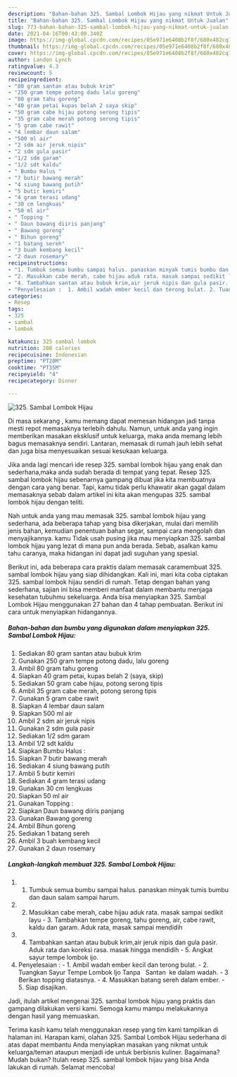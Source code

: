```yaml
---
description: "Bahan-bahan 325. Sambal Lombok Hijau yang nikmat Untuk Jualan"
title: "Bahan-bahan 325. Sambal Lombok Hijau yang nikmat Untuk Jualan"
slug: 773-bahan-bahan-325-sambal-lombok-hijau-yang-nikmat-untuk-jualan
date: 2021-04-16T00:43:00.340Z
image: https://img-global.cpcdn.com/recipes/05e971e6408b2f8f/680x482cq70/325-sambal-lombok-hijau-foto-resep-utama.jpg
thumbnail: https://img-global.cpcdn.com/recipes/05e971e6408b2f8f/680x482cq70/325-sambal-lombok-hijau-foto-resep-utama.jpg
cover: https://img-global.cpcdn.com/recipes/05e971e6408b2f8f/680x482cq70/325-sambal-lombok-hijau-foto-resep-utama.jpg
author: Landon Lynch
ratingvalue: 4.3
reviewcount: 5
recipeingredient:
- "80 gram santan atau bubuk krim"
- "250 gram tempe potong dadu lalu goreng"
- "80 gram tahu goreng"
- "40 gram petai kupas belah 2 saya skip"
- "50 gram cabe hijau potong serong tipis"
- "35 gram cabe merah potong serong tipis"
- "5 gram cabe rawit"
- "4 lembar daun salam"
- "500 ml air"
- "2 sdm air jeruk nipis"
- "2 sdm gula pasir"
- "1/2 sdm garam"
- "1/2 sdt kaldu"
- " Bumbu Halus "
- "7 butir bawang merah"
- "4 siung bawang putih"
- "5 butir kemiri"
- "4 gram terasi udang"
- "30 cm lengkuas"
- "50 ml air"
- " Topping "
- " Daun bawang diiris panjang"
- " Bawang goreng"
- " Bihun goreng"
- "1 batang sereh"
- "3 buah kembang kecil"
- "2 daun rosemary"
recipeinstructions:
- "1. Tumbuk semua bumbu sampai halus. panaskan minyak tumis bumbu dan daun salam sampai harum."
- "2. Masukkan cabe merah, cabe hijau aduk rata. masak sampai sedikit layu 3. Tambahkan tempe goreng, tahu goreng, air, cabe rawit, kaldu dan garam. Aduk rata, masak sampai mendidih"
- "4. Tambahkan santan atau bubuk krim,air jeruk nipis dan gula pasir. Aduk rata dan koreksi rasa. masak hingga mendidih 5. Angkat sayur tempe lombok ijo."
- "Penyelesaian :  1. Ambil wadah ember kecil dan terong bulat. 2. Tuangkan Sayur Tempe Lombok Ijo Tanpa   Santan  ke dalam wadah. 3 Berikan topping diatasnya. 4. Masukkan batang sereh dalam ember. 5. Siap disajikan."
categories:
- Resep
tags:
- 325
- sambal
- lombok

katakunci: 325 sambal lombok 
nutrition: 208 calories
recipecuisine: Indonesian
preptime: "PT20M"
cooktime: "PT35M"
recipeyield: "4"
recipecategory: Dinner

---
```



![325. Sambal Lombok Hijau](https://img-global.cpcdn.com/recipes/05e971e6408b2f8f/680x482cq70/325-sambal-lombok-hijau-foto-resep-utama.jpg)

Di masa  sekarang , kamu memang dapat memesan hidangan jadi tanpa mesti repot memasaknya terlebih dahulu. Namun, untuk anda yang ingin memberikan masakan eksklusif untuk keluarga, maka anda memang lebih bagus memasaknya sendiri. Lantaran, memasak di rumah jauh lebih sehat dan juga bisa menyesuaikan sesuai kesukaan keluarga.

Jika anda lagi mencari ide resep 325. sambal lombok hijau yang enak dan sederhana,maka anda sudah berada di tempat yang tepat. Resep 325. sambal lombok hijau  sebenarnya gampang dibuat jika kita membuatnya dengan cara yang benar. Tapi, kamu tidak perlu khawatir akan gagal dalam memasaknya 
sebab dalam artikel ini kita akan mengupas 325. sambal lombok hijau dengan teliti.  



Nah untuk anda yang mau memasak 325. sambal lombok hijau yang sederhana, ada beberapa tahap yang bisa dikerjakan, mulai dari memilih jenis bahan, kemudian penentuan bahan segar, sampai cara mengolah dan menyajikannya. kamu Tidak usah pusing jika mau menyiapkan 325. sambal lombok hijau yang lezat di mana pun anda berada. Sebab, asalkan kamu  tahu caranya, maka hidangan ini dapat jadi suguhan yang spesial.

Berikut ini, ada beberapa cara praktis  dalam memasak caramembuat 325. sambal lombok hijau yang siap dihidangkan. Kali ini, mari kita coba ciptakan 325. sambal lombok hijau sendiri di rumah. Tetap dengan bahan yang sederhana, sajian ini bisa memberi manfaat dalam membantu menjaga kesehatan tubuhmu sekeluarga. Anda bisa menyiapkan 325. Sambal Lombok Hijau menggunakan 27 bahan dan 4 tahap pembuatan. Berikut ini cara untuk menyiapkan hidangannya.

<!--inarticleads1-->

##### Bahan-bahan dan bumbu yang digunakan dalam menyiapkan 325. Sambal Lombok Hijau:

1. Sediakan 80 gram santan atau bubuk krim
1. Gunakan 250 gram tempe potong dadu, lalu goreng
1. Ambil 80 gram tahu goreng
1. Siapkan 40 gram petai, kupas belah 2 (saya, skip)
1. Sediakan 50 gram cabe hijau, potong serong tipis
1. Ambil 35 gram cabe merah, potong serong tipis
1. Gunakan 5 gram cabe rawit
1. Siapkan 4 lembar daun salam
1. Siapkan 500 ml air
1. Ambil 2 sdm air jeruk nipis
1. Gunakan 2 sdm gula pasir
1. Sediakan 1/2 sdm garam
1. Ambil 1/2 sdt kaldu
1. Siapkan  Bumbu Halus :
1. Siapkan 7 butir bawang merah
1. Sediakan 4 siung bawang putih
1. Ambil 5 butir kemiri
1. Sediakan 4 gram terasi udang
1. Gunakan 30 cm lengkuas
1. Siapkan 50 ml air
1. Gunakan  Topping :
1. Siapkan  Daun bawang diiris panjang
1. Gunakan  Bawang goreng
1. Ambil  Bihun goreng
1. Sediakan 1 batang sereh
1. Ambil 3 buah kembang kecil
1. Gunakan 2 daun rosemary




<!--inarticleads2-->

##### Langkah-langkah membuat 325. Sambal Lombok Hijau:

1. 1. Tumbuk semua bumbu sampai halus. panaskan minyak tumis bumbu dan daun salam sampai harum.
1. 2. Masukkan cabe merah, cabe hijau aduk rata. masak sampai sedikit layu - 3. Tambahkan tempe goreng, tahu goreng, air, cabe rawit, kaldu dan garam. Aduk rata, masak sampai mendidih
1. 4. Tambahkan santan atau bubuk krim,air jeruk nipis dan gula pasir. Aduk rata dan koreksi rasa. masak hingga mendidih - 5. Angkat sayur tempe lombok ijo.
1. Penyelesaian :  - 1. Ambil wadah ember kecil dan terong bulat. - 2. Tuangkan Sayur Tempe Lombok Ijo Tanpa   Santan  ke dalam wadah. - 3 Berikan topping diatasnya. - 4. Masukkan batang sereh dalam ember. - 5. Siap disajikan.




Jadi, itulah artikel mengenai  325. sambal lombok hijau  yang praktis dan gampang dilakukan versi kami. Semoga kamu mampu melakukannya dengan hasil yang memuaskan. 

Terima kasih kamu telah menggunakan resep yang tim kami tampilkan di halaman ini. Harapan kami, olahan  325. Sambal Lombok Hijau sederhana di atas dapat membantu Anda menyiapkan masakan yang nikmat untuk keluarga/teman ataupun menjadi ide untuk berbisnis kuliner. Bagaimana? Mudah bukan? Itulah resep 325. sambal lombok hijau yang bisa Anda lakukan di rumah. Selamat mencoba!

